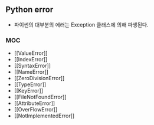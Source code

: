 
## Python error
+ 파이썬의 대부분의 에러는 Exception 클래스에 의해 파생된다.

### MOC
+ [[ValueError]]
+ [[IndexError]]
+ [[SyntaxError]]
+ [[NameError]]
+ [[ZeroDivisionError]]
+ [[TypeError]]
+ [[KeyError]]
+ [[FileNotFoundError]]
+ [[AttributeError]]
+ [[OverFlowError]]
+ [[NotImplementedError]]